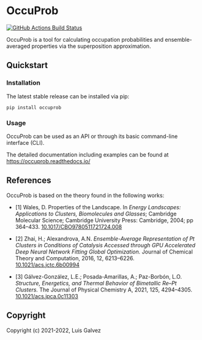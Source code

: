 OccuProb
==============================
[//]: # (Badges)
[![GitHub Actions Build Status](https://github.com/luis-galvez/occuprob/workflows/CI/badge.svg)](https://github.com/REPLACE_WITH_OWNER_ACCOUNT/occuprob/actions?query=workflow%3ACI)


OccuProb is a tool for calculating occupation probabilities and ensemble-averaged properties via the superposition approximation.

## Quickstart
### Installation
The latest stable release can be installed via pip:
```
pip install occuprob
```

### Usage
OccuProb can be used as an API or through its basic command-line interface (CLI).

The detailed documentation including examples can be found at https://occuprob.readthedocs.io/

## References
OccuProb is based on the theory found in the following works:
* [1] Wales, D.
Properties of the Landscape. In *Energy Landscapes: Applications to Clusters, Biomolecules and Glasses*;
Cambridge Molecular Science; Cambridge University Press: Cambridge, 2004; pp 364–433.
[10.1017/CBO9780511721724.008](https://doi.org/10.1017/CBO9780511721724.008)

* [2] Zhai, H.; Alexandrova, A.N.
*Ensemble-Average Representation of Pt Clusters in Conditions of Catalysis Accessed through GPU Accelerated Deep Neural Network Fitting Global Optimization.*
Journal of Chemical Theory and Computation, 2016, 12, 6213–6226.
[10.1021/acs.jctc.6b00994](https://doi.org/10.1021/acs.jctc.6b00994)

* [3] Gálvez-González, L.E.; Posada-Amarillas, A.; Paz-Borbón, L.O.
*Structure, Energetics, and Thermal Behavior of Bimetallic Re–Pt Clusters.*
The Journal of Physical Chemistry A, 2021, 125, 4294–4305.
[10.1021/acs.jpca.0c11303](https://doi.org/10.1021/acs.jpca.0c11303)


## Copyright

Copyright (c) 2021-2022, Luis Galvez
